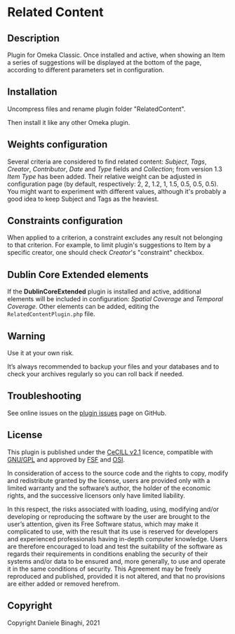 # Related Content

## Description

Plugin for Omeka Classic. Once installed and active, when showing an Item a series of suggestions will be displayed at the bottom of the page, according to different parameters set in configuration.

## Installation
Uncompress files and rename plugin folder "RelatedContent".

Then install it like any other Omeka plugin.

## Weights configuration
Several criteria are considered to find related content: *Subject*, *Tags*, *Creator*, *Contributor*, *Date* and *Type* fields and *Collection*; from version 1.3 *Item Type* has been added. Their relative weight can be adjusted in configuration page (by default, respectively: 2, 2, 1.2, 1, 1.5, 0.5, 0.5, 0.5). You might want to experiment with different values, although it's probably a good idea to keep Subject and Tags as the heaviest.

## Constraints configuration
When applied to a criterion, a constraint excludes any result not belonging to that criterion. For example, to limit plugin's suggestions to Item by a specific creator, one should check *Creator*'s "constraint" checkbox.

## Dublin Core Extended elements
If the **DublinCoreExtended** plugin is installed and active, additional elements will be included in configuration: *Spatial Coverage* and *Temporal Coverage*. Other elements can be added, editing the `RelatedContentPlugin.php` file.

## Warning
Use it at your own risk.

It’s always recommended to backup your files and your databases and to check your archives regularly so you can roll back if needed.

## Troubleshooting
See online issues on the <a href="https://github.com/DBinaghi/plugin-RelatedContent/issues" target="_blank">plugin issues</a> page on GitHub.

## License
This plugin is published under the <a href="https://www.cecill.info/licences/Licence_CeCILL_V2.1-en.html" target="_blank">CeCILL v2.1</a> licence, compatible with <a href="https://www.gnu.org/licenses/gpl-3.0.html" target="_blank">GNU/GPL</a> and approved by <a href="https://www.fsf.org/" target="_blank">FSF</a> and <a href="http://opensource.org/" target="_blank">OSI</a>.

In consideration of access to the source code and the rights to copy, modify and redistribute granted by the license, users are provided only with a limited warranty and the software’s author, the holder of the economic rights, and the successive licensors only have limited liability.

In this respect, the risks associated with loading, using, modifying and/or developing or reproducing the software by the user are brought to the user’s attention, given its Free Software status, which may make it complicated to use, with the result that its use is reserved for developers and experienced professionals having in-depth computer knowledge. Users are therefore encouraged to load and test the suitability of the software as regards their requirements in conditions enabling the security of their systems and/or data to be ensured and, more generally, to use and operate it in the same conditions of security. This Agreement may be freely reproduced and published, provided it is not altered, and that no provisions are either added or removed herefrom.

## Copyright
Copyright Daniele Binaghi, 2021
